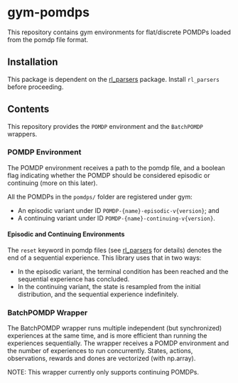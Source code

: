 # gym-pomdps

This repository contains gym environments for flat/discrete POMDPs loaded from
the pomdp file format.

## Installation

This package is dependent on the
[rl_parsers](https://github.com/abaisero/rl_parsers) package.  Install
`rl_parsers` before proceeding.

## Contents

This repository provides the `POMDP` environment and the `BatchPOMDP` wrappers.

### POMDP Environment

The POMDP environment receives a path to the pomdp file, and a boolean flag
indicating whether the POMDP should be considered episodic or continuing (more
on this later).

All the POMDPs in the `pomdps/` folder are registered under gym:

 * An episodic variant under ID `POMDP-{name}-episodic-v{version}`; and
 * A continuing variant under ID `POMDP-{name}-continuing-v{version}`.

#### Episodic and Continuing Environments

The `reset` keyword in pomdp files (see
[rl_parsers](https://github.com/abaisero/rl_parsers) for details) denotes the
end of a sequential experience.  This library uses that in two ways:

 * In the episodic variant, the terminal condition has been reached and the
   sequential experience has concluded.
 * In the continuing variant, the state is resampled from the initial
   distribution, and the sequential experience indefinitely.

### BatchPOMDP Wrapper

The BatchPOMDP wrapper runs multiple independent (but synchronized) experiences
at the same time, and is more efficient than running the experiences
sequentially.  The wrapper receives a POMDP environment and the number of
experiences to run concurrently.  States, actions, observations, rewards and
dones are vectorized (with np.array).

NOTE:  This wrapper currently only supports continuing POMDPs.
